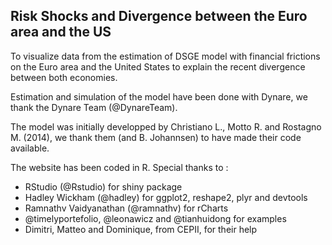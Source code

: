 ## Risk Shocks and Divergence between the Euro area and the US

To visualize data from the estimation of DSGE model with financial frictions on the Euro area and the United States to explain the recent divergence between both economies.

Estimation and simulation of the model have been done with Dynare, we thank the Dynare Team (@DynareTeam).

The model was initially developped by Christiano L., Motto R. and Rostagno M. (2014), we thank them (and B. Johannsen) to have made their code available.

The website has been coded in R. Special thanks to :
  * RStudio (@Rstudio) for shiny package
  * Hadley Wickham (@hadley) for ggplot2, reshape2, plyr and devtools
  * Ramnathv Vaidyanathan (@ramnathv) for rCharts
  * @timelyportefolio, @leonawicz and @tianhuidong for examples
  * Dimitri, Matteo and Dominique, from CEPII, for their help